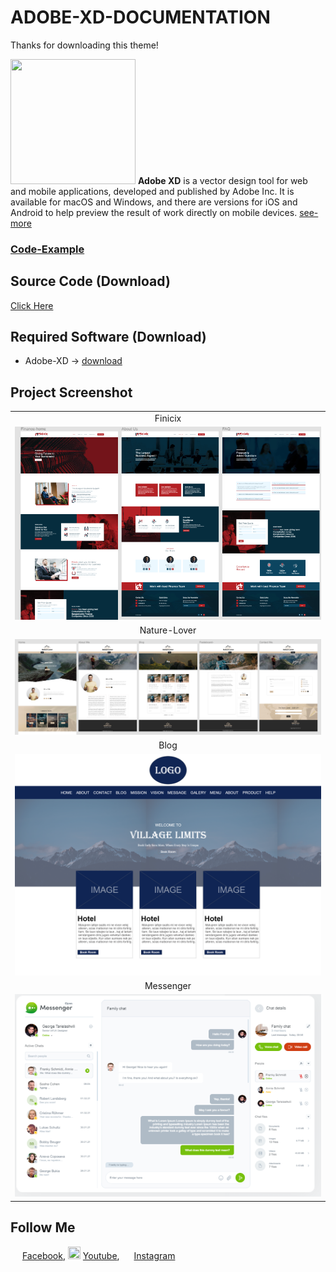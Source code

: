 # ADOBE-XD-DOCUMENTATION

Thanks for downloading this theme!

<img src ="https://cdn.iconscout.com/icon/premium/png-256-thumb/adobe-adobe-xd-2522531-2132719.png" height = "200px" width = "200px"/> **Adobe XD** is a vector design tool for web and mobile applications, developed and published by Adobe Inc. It is available for macOS and Windows, and there are versions for iOS and Android to help preview the result of work directly on mobile devices. [see-more](https://helpx.adobe.com/xd/get-started.html)

### [Code-Example](https://github.com/learnwithfair/xd-design)

## Source Code (Download)

[Click Here](https://mega.nz/folder/RGFiUApD#PoKIVCwF8IkQhE2PHw1XxQ)

## Required Software (Download)

- Adobe-XD -> [download](https://getintopc.com/softwares/development/adobe-xd-cc-2022-free-download/)

## Project Screenshot

|                                                                                                    |
| :------------------------------------------------------------------------------------------------: |
|                                              Finicix                                               |
|    ![Finicix](https://github.com/learnwithfair/xd-design/blob/main/images/Business-Finicix.png)    |
|                                            Nature-Lover                                            |
| ![Nature-Lover](https://github.com/learnwithfair/xd-design/blob/main/images/Blog-Nature-Lover.png) |
|                                                Blog                                                |
|           ![Blog](https://github.com/learnwithfair/xd-design/blob/main/images/Blog.png)            |
|                                             Messenger                                              |
|      ![Messenger](https://github.com/learnwithfair/xd-design/blob/main/images/messenger.png)       |

## Follow Me

<img src ="https://www.edigitalagency.com.au/wp-content/uploads/Facebook-logo-blue-circle-large-transparent-png.png" height="15px" width="15px"/> [Facebook](http://facebook.com/learnwithfair), <img src ="https://image.similarpng.com/very-thumbnail/2021/10/Youtube-icon-design-on-transparent-background-PNG.png" height="20px" width="20px"/> [Youtube](http://youtube.com/@learnwithfair), <img src ="https://i.pinimg.com/originals/fa/ea/02/faea02f412415becfb4939d2b6431c28.jpg" height="15px" width="15px"/> [Instagram](http://instagram.com/learnwithfair)
